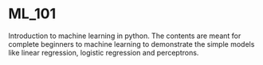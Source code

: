 # ML_101
Introduction to machine learning in python. The contents are meant for complete beginners to machine learning to demonstrate the simple models like linear regression, logistic regression and perceptrons.
